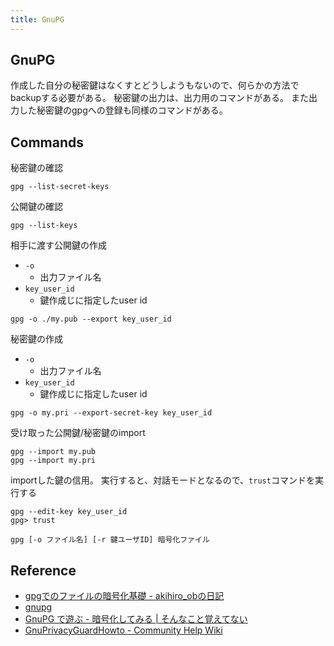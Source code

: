 ```yaml
---
title: GnuPG
---
```


## GnuPG
作成した自分の秘密鍵はなくすとどうしようもないので、何らかの方法でbackupする必要がある。
秘密鍵の出力は、出力用のコマンドがある。
また出力した秘密鍵のgpgへの登録も同様のコマンドがある。


## Commands
秘密鍵の確認

```
gpg --list-secret-keys
```

公開鍵の確認

```
gpg --list-keys
```

相手に渡す公開鍵の作成

* `-o`
    * 出力ファイル名
* `key_user_id`
    * 鍵作成じに指定したuser id

```
gpg -o ./my.pub --export key_user_id
```

秘密鍵の作成

* `-o`
    * 出力ファイル名
* `key_user_id`
    * 鍵作成じに指定したuser id

```
gpg -o my.pri --export-secret-key key_user_id
```

受け取った公開鍵/秘密鍵のimport

```
gpg --import my.pub 
gpg --import my.pri
```

importした鍵の信用。
実行すると、対話モードとなるので、`trust`コマンドを実行する

```
gpg --edit-key key_user_id
gpg> trust
```

```
gpg [-o ファイル名] [-r 鍵ユーザID] 暗号化ファイル
```


## Reference
* [gpgでのファイルの暗号化基礎 - akihiro_obの日記](http://d.hatena.ne.jp/akihiro_ob/20120131/1328031230)
* [gnupg](http://www.math.s.chiba-u.ac.jp/~matsu/gpg/)
* [GnuPG で遊ぶ - 暗号化してみる | そんなこと覚えてない](http://blog.eiel.info/blog/2013/07/31/gpg/)
* [GnuPrivacyGuardHowto - Community Help Wiki](https://help.ubuntu.com/community/GnuPrivacyGuardHowto)
